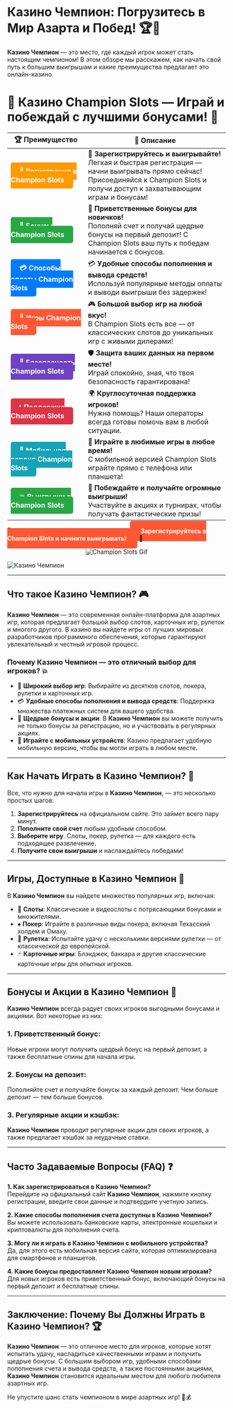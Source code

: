 # **Казино Чемпион**: Погрузитесь в Мир Азарта и Побед! 🏆🎰

**Казино Чемпион** — это место, где каждый игрок может стать настоящим чемпионом! В этом обзоре мы расскажем, как начать свой путь к большим выигрышам и какие преимущества предлагает это онлайн-казино.

# 🎲 **Казино Champion Slots — Играй и побеждай с лучшими бонусами!** 🎰

| 🏆 **Преимущество** | 🌟 **Описание** |
|--------------------|-----------------|
| <a href="https://temon-gter.cfd/go/lRq?p80412p304504pcc44t17455" style="background-color: #ff9900; color: white; padding: 10px 20px; border-radius: 5px; text-decoration: none; font-weight: bold;">🎉 Регистрация в Champion Slots</a> | 🚀 **Зарегистрируйтесь и выигрывайте!** <br> Легкая и быстрая регистрация — начни выигрывать прямо сейчас! Присоединяйся к Champion Slots и получи доступ к захватывающим играм и бонусам! |
| <a href="https://temon-gter.cfd/go/lRq?p80412p304504pcc44t17455" style="background-color: #28a745; color: white; padding: 10px 20px; border-radius: 5px; text-decoration: none; font-weight: bold;">🎁 Бонусы Champion Slots</a> | 🎉 **Приветственные бонусы для новичков!** <br> Пополняй счет и получай щедрые бонусы на первый депозит! С Champion Slots ваш путь к победам начинается с бонусов. |
| <a href="https://temon-gter.cfd/go/lRq?p80412p304504pcc44t17455" style="background-color: #007bff; color: white; padding: 10px 20px; border-radius: 5px; text-decoration: none; font-weight: bold;">💳 Способы оплаты Champion Slots</a> | 💳 **Удобные способы пополнения и вывода средств!** <br> Используй популярные методы оплаты и выводи выигрыши без задержек! |
| <a href="https://temon-gter.cfd/go/lRq?p80412p304504pcc44t17455" style="background-color: #ff5733; color: white; padding: 10px 20px; border-radius: 5px; text-decoration: none; font-weight: bold;">🎰 Игры Champion Slots</a> | 🎮 **Большой выбор игр на любой вкус!** <br> В Champion Slots есть все — от классических слотов до уникальных игр с живыми дилерами! |
| <a href="https://temon-gter.cfd/go/lRq?p80412p304504pcc44t17455" style="background-color: #6f42c1; color: white; padding: 10px 20px; border-radius: 5px; text-decoration: none; font-weight: bold;">🔐 Безопасность Champion Slots</a> | 🛡️ **Защита ваших данных на первом месте!** <br> Играй спокойно, зная, что твоя безопасность гарантирована! |
| <a href="https://temon-gter.cfd/go/lRq?p80412p304504pcc44t17455" style="background-color: #dc3545; color: white; padding: 10px 20px; border-radius: 5px; text-decoration: none; font-weight: bold;">📞 Поддержка Champion Slots</a> | 🌍 **Круглосуточная поддержка игроков!** <br> Нужна помощь? Наши операторы всегда готовы помочь вам в любой ситуации. |
| <a href="https://temon-gter.cfd/go/lRq?p80412p304504pcc44t17455" style="background-color: #17a2b8; color: white; padding: 10px 20px; border-radius: 5px; text-decoration: none; font-weight: bold;">📱 Мобильная версия Champion Slots</a> | 📱 **Играйте в любимые игры в любое время!** <br> С мобильной версией Champion Slots играйте прямо с телефона или планшета! |
| <a href="https://temon-gter.cfd/go/lRq?p80412p304504pcc44t17455" style="background-color: #28a745; color: white; padding: 10px 20px; border-radius: 5px; text-decoration: none; font-weight: bold;">💥 Выигрыши в Champion Slots</a> | 🤑 **Побеждайте и получайте огромные выигрыши!** <br> Участвуйте в акциях и турнирах, чтобы получать фантастические призы! |

🎉 **Испытайте удачу и получите бонусы!** <a href="https://temon-gter.cfd/go/lRq?p80412p304504pcc44t17455" style="background-color: #ff5733; color: white; padding: 15px 25px; border-radius: 5px; text-decoration: none; font-weight: bold;">Зарегистрируйтесь в Champion Slots и начните выигрывать!</a> 🌟

<p align="center">
  <img src="https://i.pinimg.com/originals/1d/b3/25/1db325483acbe642c6d4e6fdd73a4988.gif" alt="Champion Slots Gif">
</p>


![Казино Чемпион](https://vseprocasino.ru/wp-content/uploads/2022/08/chemp-bezdep.webp)

---

## Что такое **Казино Чемпион**? 🎮

**Казино Чемпион** — это современная онлайн-платформа для азартных игр, которая предлагает большой выбор слотов, карточных игр, рулеток и многого другого. В казино вы найдете игры от лучших мировых разработчиков программного обеспечения, которые гарантируют увлекательный и честный игровой процесс.

### Почему **Казино Чемпион** — это отличный выбор для игроков? 💥
- 🏅 **Широкий выбор игр**: Выбирайте из десятков слотов, покера, рулетки и карточных игр.
- 💳 **Удобные способы пополнения и вывода средств**: Поддержка множества платежных систем для вашего удобства.
- 🎁 **Щедрые бонусы и акции**: В **Казино Чемпион** вы можете получить не только бонусы за регистрацию, но и участвовать в регулярных акциях.
- 📱 **Играйте с мобильных устройств**: Казино предлагает удобную мобильную версию, чтобы вы могли играть в любом месте.

---

## Как Начать Играть в **Казино Чемпион**? 🎯

Все, что нужно для начала игры в **Казино Чемпион**, — это несколько простых шагов:

1. **Зарегистрируйтесь** на официальном сайте. Это займет всего пару минут.
2. **Пополните свой счет** любым удобным способом.
3. **Выберите игру**. Слоты, покер, рулетка — для каждого есть подходящее развлечение.
4. **Получите свои выигрыши** и наслаждайтесь победами!

---

## Игры, Доступные в **Казино Чемпион** 🎲

В **Казино Чемпион** вы найдете множество популярных игр, включая:

- 🎰 **Слоты**: Классические и видеослоты с потрясающими бонусами и множителями.
- ♠️ **Покер**: Играйте в различные виды покера, включая Техасский холдем и Омаху.
- 🎯 **Рулетка**: Испытайте удачу с несколькими версиями рулетки — от классической до европейской.
- 🃏 **Карточные игры**: Блэкджек, баккара и другие классические карточные игры для опытных игроков.

---

## Бонусы и Акции в **Казино Чемпион** 🎁

**Казино Чемпион** всегда радует своих игроков выгодными бонусами и акциями. Вот некоторые из них:

### 1. **Приветственный бонус**:
Новые игроки могут получить щедрый бонус на первый депозит, а также бесплатные спины для начала игры.

### 2. **Бонусы на депозит**:
Пополняйте счет и получайте бонусы за каждый депозит. Чем больше депозит — тем больше бонусов.

### 3. **Регулярные акции и кэшбэк**:
**Казино Чемпион** проводит регулярные акции для своих игроков, а также предлагает кэшбэк за неудачные ставки.

---

## Часто Задаваемые Вопросы (FAQ) ❓

**1. Как зарегистрироваться в **Казино Чемпион**?**  
Перейдите на официальный сайт **Казино Чемпион**, нажмите кнопку регистрации, введите свои данные и подтвердите учетную запись.

**2. Какие способы пополнения счета доступны в **Казино Чемпион**?**  
Вы можете использовать банковские карты, электронные кошельки и криптовалюты для пополнения счета.

**3. Могу ли я играть в **Казино Чемпион** с мобильного устройства?**  
Да, для этого есть мобильная версия сайта, которая оптимизирована для смартфонов и планшетов.

**4. Какие бонусы предоставляет **Казино Чемпион** новым игрокам?**  
Для новых игроков есть приветственный бонус, включающий бонусы на первый депозит и бесплатные спины.

---

## Заключение: Почему Вы Должны Играть в **Казино Чемпион**? 🏆

**Казино Чемпион** — это отличное место для игроков, которые хотят испытать удачу, насладиться качественными играми и получить щедрые бонусы. С большим выбором игр, удобными способами пополнения счета и вывода средств, а также постоянными акциями, **Казино Чемпион** становится идеальным местом для любого любителя азартных игр.

Не упустите шанс стать чемпионом в мире азартных игр! 🎉💰

